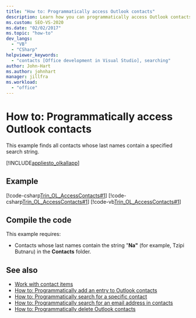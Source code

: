```yaml
---
title: "How to: Programmatically access Outlook contacts"
description: Learn how you can programmatically access Outlook contacts. This example finds all contacts whose last names contain a specified search string.
ms.custom: SEO-VS-2020
ms.date: "02/02/2017"
ms.topic: "how-to"
dev_langs:
  - "VB"
  - "CSharp"
helpviewer_keywords:
  - "contacts [Office development in Visual Studio], searching"
author: John-Hart
ms.author: johnhart
manager: jillfra
ms.workload:
  - "office"
---
```

# How to: Programmatically access Outlook contacts
  This example finds all contacts whose last names contain a specified search string.

 [!INCLUDE[appliesto_olkallapp](../vsto/includes/appliesto-olkallapp-md.md)]

## Example
 [!code-csharp[Trin_OL_AccessContacts#1](../vsto/codesnippet/CSharp/Trin_OL_AccessContacts.trin_ol_accesscontacts/thisaddin.cs#1)]
 [!code-csharp[Trin_OL_AccessContacts#1](../vsto/codesnippet/CSharp/Trin_OL_AccessContacts.trin_ol_accesscontacts/thisaddin.cs#1)]
 [!code-vb[Trin_OL_AccessContacts#1](../vsto/codesnippet/VisualBasic/Trin_OL_AccessContacts/thisaddin.vb#1)]

## Compile the code
 This example requires:

- Contacts whose last names contain the string "**Na"** (for example, Tzipi Butnaru) in the **Contacts** folder.

## See also
- [Work with contact items](../vsto/working-with-contact-items.md)
- [How to: Programmatically add an entry to Outlook contacts](../vsto/how-to-programmatically-add-an-entry-to-outlook-contacts.md)
- [How to: Programmatically search for a specific contact](../vsto/how-to-programmatically-search-for-a-specific-contact.md)
- [How to: Programmatically search for an email address in contacts](../vsto/how-to-programmatically-search-for-an-e-mail-address-in-contacts.md)
- [How to: Programmatically delete Outlook contacts](../vsto/how-to-programmatically-delete-outlook-contacts.md)
